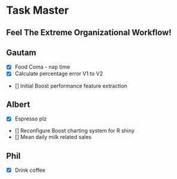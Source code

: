 
# Task Master
## Feel The Extreme Organizational Workflow!

## Gautam
- [x] Food Coma - nap time
- [x] Calculate percentage error V1 to V2
- [] Initial Boost performance feature extraction

## Albert
- [x] Espresso plz
- [] Reconfigure Boost charting system for R shiny
- [] Mean daily milk related sales

## Phil
- [x] Drink coffee
